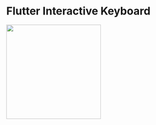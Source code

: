 # Flutter Interactive Keyboard

<img src="https://github.com/mcrovero/flutter_interactive_keyboard/raw/master/assets/demo1.gif" width="250">
